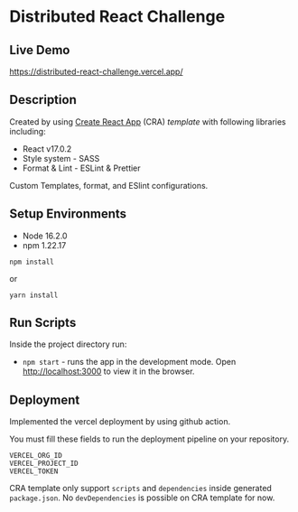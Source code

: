 # Distributed React Challenge

## Live Demo 
https://distributed-react-challenge.vercel.app/

## Description

Created by using [Create React App](https://github.com/facebook/create-react-app) (CRA) _template_ with following libraries including:

  - React v17.0.2
  - Style system - SASS
  - Format & Lint - ESLint & Prettier

Custom Templates, format, and ESlint configurations.

## Setup Environments
  - Node 16.2.0
  - npm 1.22.17

  ```
  npm install
  ```

  or
  ```
  yarn install
  ```

## Run Scripts

Inside the project directory run:

- `npm start` - runs the app in the development mode. Open [http://localhost:3000](http://localhost:3000) to view it in the browser.

## Deployment

Implemented the vercel deployment by using github action.

You must fill these fields to run the deployment pipeline on your repository.

```
VERCEL_ORG_ID
VERCEL_PROJECT_ID
VERCEL_TOKEN
```

CRA template only support `scripts` and `dependencies` inside generated `package.json`. No `devDependencies` is possible on CRA template for now.